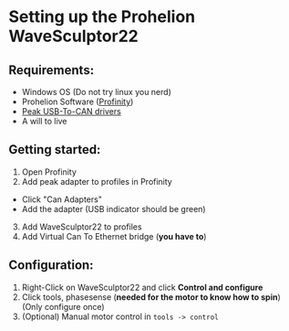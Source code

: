# Setting up the Prohelion WaveSculptor22

## Requirements: 
- Windows OS (Do not try linux you nerd)
- Prohelion Software ([Profinity](https://docs.prohelion.com/Profinity/index.html))
- [Peak USB-To-CAN drivers](https://www.peak-system.com/Drivers.523.0.html?L=1)
- A will to live

## Getting started: 
1. Open Profinity
2. Add peak adapter to profiles in Profinity
  - Click "Can Adapters"
  - Add the adapter (USB indicator should be green)
3. Add WaveSculptor22 to profiles
4. Add Virtual Can To Ethernet bridge (**you have to**)

## Configuration: 
1. Right-Click on WaveSculptor22 and click **Control and configure**
2. Click tools, phasesense (**needed for the motor to know how to spin**) (Only configure once)
3. (Optional) Manual motor control in `tools -> control`
